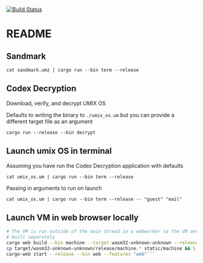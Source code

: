 [![Build Status](https://travis-ci.org/bkrn/wumixos.svg?branch=master)](https://travis-ci.org/bkrn/wumixos)

# README

## Sandmark

`cat sandmark.umz | cargo run --bin term --release`

## Codex Decryption

Download, verify, and decrypt UMIX OS

Defaults to writing the binary to `./umix_os.um` but
you can provide a different target file as an argument

`cargo run --release --bin decrypt`

## Launch umix OS in terminal

Assuming you have run the Codex Decryption application with defaults

`cat umix_os.um | cargo run --bin term --release`

Passing in arguments to run on launch

`cat umix_os.um | cargo run --bin term --release -- "guest" "mail"`

## Launch VM in web browser locally

```sh 
# The VM is run outside of the main thread in a webworker so the VM and View are
# built separately 
cargo web build --bin machine --target wasm32-unknown-unknown --release --features "web" && \
cp target/wasm32-unknown-unknown/release/machine.* static/machine && \
cargo-web start --release --bin web --features "web"```